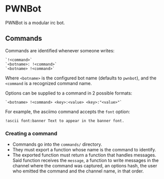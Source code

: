PWNBot
======

PWNBot is a modular irc bot.

## Commands

Commands are identified whenever someone writes:

    `!<command>`
    `<botname>: !<command>`
    `<botname> !<command>`

Where `<botname>` is the configured bot name (defaults to `pwnbot`), and the 
`<command` is a recognized command name.

Options can be supplied to a command in 2 possible formats:

    `<botname> !<command> <key>:<value> <key>:"<value>"`

For example, the asciimo command accepts the `font` option:

    !ascii font:banner Text to appear in the banner font.

### Creating a command

- Commands go into the `commands/` directory.
- They must export a function whose name is the command to identify.
- The exported function must return a function that handles messages.
  Said function receives the `message`, a function to write messages in the channel
  where the command was captured, an options hash, the user who emitted the command
  and the channel name, in that order.

